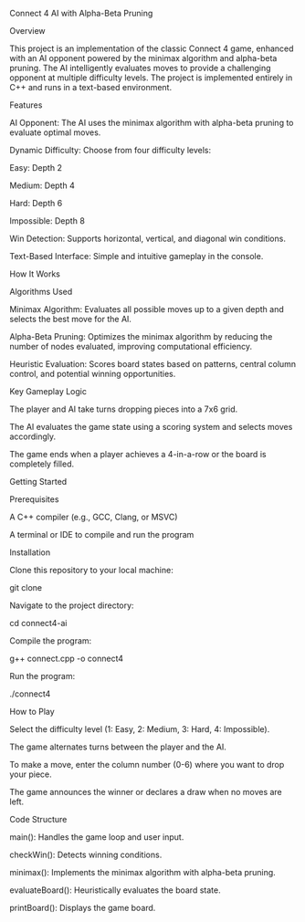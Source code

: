 Connect 4 AI with Alpha-Beta Pruning

Overview

This project is an implementation of the classic Connect 4 game, enhanced with an AI opponent powered by the minimax algorithm and alpha-beta pruning. The AI intelligently evaluates moves to provide a challenging opponent at multiple difficulty levels. The project is implemented entirely in C++ and runs in a text-based environment.

Features

AI Opponent: The AI uses the minimax algorithm with alpha-beta pruning to evaluate optimal moves.

Dynamic Difficulty: Choose from four difficulty levels:

Easy: Depth 2

Medium: Depth 4

Hard: Depth 6

Impossible: Depth 8

Win Detection: Supports horizontal, vertical, and diagonal win conditions.

Text-Based Interface: Simple and intuitive gameplay in the console.

How It Works

Algorithms Used

Minimax Algorithm: Evaluates all possible moves up to a given depth and selects the best move for the AI.

Alpha-Beta Pruning: Optimizes the minimax algorithm by reducing the number of nodes evaluated, improving computational efficiency.

Heuristic Evaluation: Scores board states based on patterns, central column control, and potential winning opportunities.

Key Gameplay Logic

The player and AI take turns dropping pieces into a 7x6 grid.

The AI evaluates the game state using a scoring system and selects moves accordingly.

The game ends when a player achieves a 4-in-a-row or the board is completely filled.

Getting Started

Prerequisites

A C++ compiler (e.g., GCC, Clang, or MSVC)

A terminal or IDE to compile and run the program

Installation

Clone this repository to your local machine:

git clone <repository-url>

Navigate to the project directory:

cd connect4-ai

Compile the program:

g++ connect.cpp -o connect4

Run the program:

./connect4

How to Play

Select the difficulty level (1: Easy, 2: Medium, 3: Hard, 4: Impossible).

The game alternates turns between the player and the AI.

To make a move, enter the column number (0-6) where you want to drop your piece.

The game announces the winner or declares a draw when no moves are left.

Code Structure

main(): Handles the game loop and user input.

checkWin(): Detects winning conditions.

minimax(): Implements the minimax algorithm with alpha-beta pruning.

evaluateBoard(): Heuristically evaluates the board state.

printBoard(): Displays the game board.
